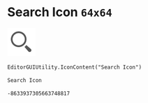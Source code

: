 # Search Icon `64x64`
<img src="/img/Search%20Icon.png" width=64 height=64>

``` CSharp
EditorGUIUtility.IconContent("Search Icon")
```
```
Search Icon
```
```
-8633937305663748817
```
